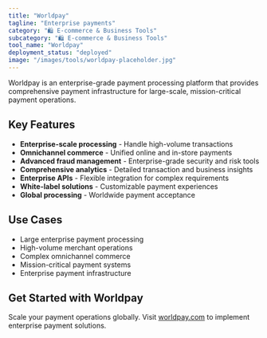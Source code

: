 ```yaml
---
title: "Worldpay"
tagline: "Enterprise payments"
category: "🛍️ E-commerce & Business Tools"
subcategory: "🛍️ E-commerce & Business Tools"
tool_name: "Worldpay"
deployment_status: "deployed"
image: "/images/tools/worldpay-placeholder.jpg"
---
```

Worldpay is an enterprise-grade payment processing platform that provides comprehensive payment infrastructure for large-scale, mission-critical payment operations.

## Key Features

- **Enterprise-scale processing** - Handle high-volume transactions
- **Omnichannel commerce** - Unified online and in-store payments
- **Advanced fraud management** - Enterprise-grade security and risk tools
- **Comprehensive analytics** - Detailed transaction and business insights
- **Enterprise APIs** - Flexible integration for complex requirements
- **White-label solutions** - Customizable payment experiences
- **Global processing** - Worldwide payment acceptance

## Use Cases

- Large enterprise payment processing
- High-volume merchant operations
- Complex omnichannel commerce
- Mission-critical payment systems
- Enterprise payment infrastructure

## Get Started with Worldpay

Scale your payment operations globally. Visit [worldpay.com](https://www.worldpay.com) to implement enterprise payment solutions.